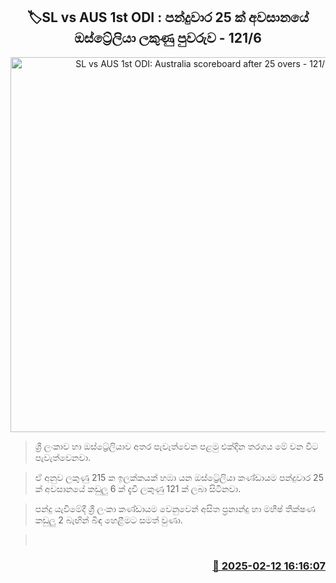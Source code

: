 <p align='center'><b><h2 align='center' title='SL vs AUS 1st ODI: Australia scoreboard after 25 overs - 121/6'>🏷SL vs AUS 1st ODI : පන්දුවාර 25 ක් අවසානයේ ඔස්ට්‍රේලියා ලකුණු පුවරුව - 121/6</h2></b></p>
<p align='center'><img src='https://helakuru.sgp1.cdn.digitaloceanspaces.com/esana/images/lib/sl-vs-aus-new.jpg' width='600' alt='SL vs AUS 1st ODI: Australia scoreboard after 25 overs - 121/6'></p>

> ශ්‍රී ලංකාව හා ඔස්ට්‍රේලියාව අතර පැවැත්වෙන පළමු එක්දින තරගය මේ වන විට පැවැත්වෙනවා.

> ඒ අනුව ලකුණු 215 ක ඉලක්කයක් හඹා යන ඔස්ට්‍රේලියා කණ්ඩායම පන්දුවාර 25 ක් අවසානයේ කඩුලු 6 ක් දැවී ලකුණු 121 ක් ලබා සිටිනවා.

> පන්දු යැවීමේදී ශ්‍රී ලංකා කණ්ඩායම වෙනුවෙන් අසිත ප්‍රනාන්දු හා මහීෂ් තීක්ෂණ කඩුලු 2 බැඟින් බිඳ හෙළීමට සමත් වුණා.

>  



<h3 align='right'><a href='https://www.helakuru.lk/esana/p/107409/'>📅 2025-02-12 16:16:07</a></h3>
